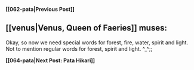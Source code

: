 **[[062-pata|Previous Post]]**
## [[venus|Venus, Queen of Faeries]] muses:

Okay, so now we need special words for forest, fire, water, spirit and light. Not to mention regular words for forest, spirit and light. \^\_\^\;\;

**[[064-pata|Next Post: Pata Hikari]]**
